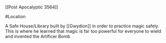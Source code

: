 [[Post Apocalyptic 3564]]

#Location 

A Safe House/Library built by [[Gwydion]] in order to practice magic safely. This is where he learned that magic is far too powerful for everyone to wield and invented the Artificer Bomb